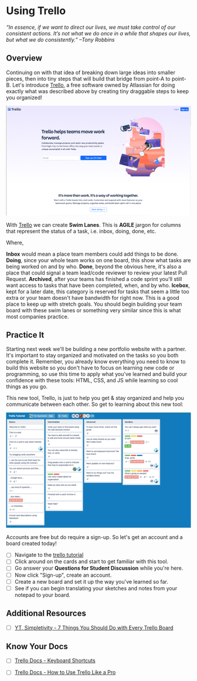 # Using Trello

*“In essence, if we want to direct our lives, we must take control of our consistent actions. It’s not what we do once in a while that shapes our lives, but what we do consistently.” –Tony Robbins*

## Overview

Continuing on with that idea of breaking down large ideas into smaller pieces, then into tiny steps that will build that bridge from point-A to point-B. Let's introduce [Trello](https://trello.com/), a free software owned by Atlassian for doing exactly what was described above by creating tiny draggable steps to keep you organized!

![trello-landing-page](./../images/trello-landing-page.png)

With [Trello](https://trello.com/) we can create **Swim Lanes**. This is **AGILE** jargon for columns that represent the status of a task, i.e. inbox, doing, done, etc.

Where,

**Inbox** would mean a place team members could add things to be done.
**Doing**, since your whole team works on one board, this show what tasks are being worked on and by who.
**Done**, beyond the obvious here, it's also a place that could signal a team lead/code reviewer to review your latest Pull Request.
**Archived**, after your teams has finished a code sprint you'll still want access to tasks that have been completed, when, and by who.
**Icebox**, kept for a later date, this category is reserved for tasks that seem a little too extra or your team doesn't have bandwidth for right now. This is a good place to keep up with stretch goals.
You should begin building your team board with these swim lanes or something very similar since this is what most companies practice.


<!-- ! Video Contents:  (width="655" height="368", ratio 1.77) -->

## Practice It

Starting next week we'll be building a new portfolio website with a partner. It's important to stay organized and motivated on the tasks so you both complete it. Remember, you already know everything you need to know to build this website so you don't have to focus on learning new code or programming, so use this time to apply what you've learned and build your confidence with these tools: HTML, CSS, and JS while learning so cool things as you go.

This new tool, Trello, is just to help you get & stay organized and help you communicate between each other. So get to learning about this new tool:

![trello-board-tutorial-screenshot](./../images/trello-board-tutorial-screenshot.png)

Accounts are free but do require a sign-up. So let's get an account and a board created today!

- [ ] Navigate to the [trello tutorial](https://trello.com/b/I7TjiplA/trello-tutorial)
- [ ] Click around on the cards and start to get familiar with this tool.
- [ ] Go answer your **Questions for Student Discussion** while you're here.
- [ ] Now click "Sign-up", create an account.
- [ ] Create a new board and set it up the way you've learned so far.
- [ ] See if you can begin translating your sketches and notes from your notepad to your board.

## Additional Resources

- [ ] [YT, Simpletivity - 7 Things You Should Do with Every Trello Board](https://youtu.be/HvkTamEjDXk)

## Know Your Docs

- [ ] [Trello Docs - Keyboard Shortcuts](https://trello.com/shortcuts)
- [ ] [Trello Docs - How to Use Trello Like a Pro](https://help.trello.com/article/734-how-to-use-trello-like-a-pro)


<!-- ! END OF VIDEO 101.1.3.1 - TITLE-->
<!-- ? Video Numbering and Title system: CourseNumber.ModuleNumber.LessonNumber.VideoNumber -->
<!-- * (VIDEO 101.2.4.3 - "CSS Selectors") === 101 Course, Module 2, Lesson 4, Video 3 - "CSS Selectors" -->

<!-- 

```javascript

```

| Method      | Description                          |
| ----------- | ------------------------------------ |
| `GET`       | Fetch resource                       |
| `PUT`       | Update resource |
| `DELETE`    | Delete resource |


    `line numbers`
:do you like 'em?


++slash++
https://facelessuser.github.io/pymdown-extensions/extensions/keys/

=== "Javascript"

    ```javascript
    ```

=== "Python"

  ```python
  ```

=== "Example"
    ```console
      .
    ```

=== "Instructions"
    ```markdown
      .
    ```

=== "Result"
    ![PIC](./../images/pic.png)
-->